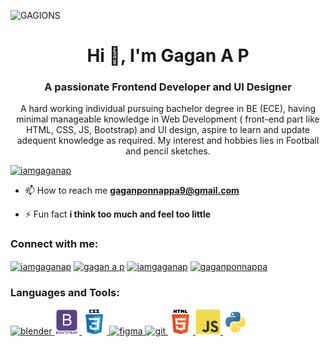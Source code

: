 ![GAGIONS](https://user-images.githubusercontent.com/87026425/132521797-b39ea481-4305-4dfe-bfc5-35f709fcd4e7.png)
<h1 align="center">Hi 👋, I'm Gagan A P</h1>
<h3 align="center">A passionate Frontend Developer and UI Designer</h3>
<p align="center">A hard working individual pursuing bachelor degree in BE (ECE), having minimal manageable knowledge in Web Development ( front-end part like HTML, CSS, JS, Bootstrap) and UI design, aspire to learn and update adequent knowledge as required. My interest and hobbies lies in Football and pencil sketches.</p>

<p align="left"> <a href="https://twitter.com/iamgaganap" target="blank"><img src="https://img.shields.io/twitter/follow/iamgaganap?logo=twitter&style=for-the-badge" alt="iamgaganap" /></a> </p>

- 📫 How to reach me **gaganponnappa9@gmail.com**

- ⚡ Fun fact **i think too much and feel too little**

<h3 align="left">Connect with me:</h3>
<p align="left">
<a href="https://twitter.com/iamgaganap" target="blank"><img align="center" src="https://raw.githubusercontent.com/rahuldkjain/github-profile-readme-generator/master/src/images/icons/Social/twitter.svg" alt="iamgaganap" height="30" width="40" /></a>
<a href="https://linkedin.com/in/gagan a p" target="blank"><img align="center" src="https://raw.githubusercontent.com/rahuldkjain/github-profile-readme-generator/master/src/images/icons/Social/linked-in-alt.svg" alt="gagan a p" height="30" width="40" /></a>
<a href="https://instagram.com/iamgaganap" target="blank"><img align="center" src="https://raw.githubusercontent.com/rahuldkjain/github-profile-readme-generator/master/src/images/icons/Social/instagram.svg" alt="iamgaganap" height="30" width="40" /></a>
<a href="https://www.behance.net/gaganponnappa" target="blank"><img align="center" src="https://raw.githubusercontent.com/rahuldkjain/github-profile-readme-generator/master/src/images/icons/Social/behance.svg" alt="gaganponnappa" height="30" width="40" /></a>
</p>

<h3 align="left">Languages and Tools:</h3>
<p align="left"> <a href="https://www.blender.org/" target="_blank"> <img src="https://download.blender.org/branding/community/blender_community_badge_white.svg" alt="blender" width="40" height="40"/> </a> <a href="https://getbootstrap.com" target="_blank"> <img src="https://raw.githubusercontent.com/devicons/devicon/master/icons/bootstrap/bootstrap-plain-wordmark.svg" alt="bootstrap" width="40" height="40"/> </a> <a href="https://www.w3schools.com/css/" target="_blank"> <img src="https://raw.githubusercontent.com/devicons/devicon/master/icons/css3/css3-original-wordmark.svg" alt="css3" width="40" height="40"/> </a> <a href="https://www.figma.com/" target="_blank"> <img src="https://www.vectorlogo.zone/logos/figma/figma-icon.svg" alt="figma" width="40" height="40"/> </a> <a href="https://git-scm.com/" target="_blank"> <img src="https://www.vectorlogo.zone/logos/git-scm/git-scm-icon.svg" alt="git" width="40" height="40"/> </a> <a href="https://www.w3.org/html/" target="_blank"> <img src="https://raw.githubusercontent.com/devicons/devicon/master/icons/html5/html5-original-wordmark.svg" alt="html5" width="40" height="40"/> </a> <a href="https://developer.mozilla.org/en-US/docs/Web/JavaScript" target="_blank"> <img src="https://raw.githubusercontent.com/devicons/devicon/master/icons/javascript/javascript-original.svg" alt="javascript" width="40" height="40"/> </a> <a href="https://www.python.org" target="_blank"> <img src="https://raw.githubusercontent.com/devicons/devicon/master/icons/python/python-original.svg" alt="python" width="40" height="40"/> </a> </p>
